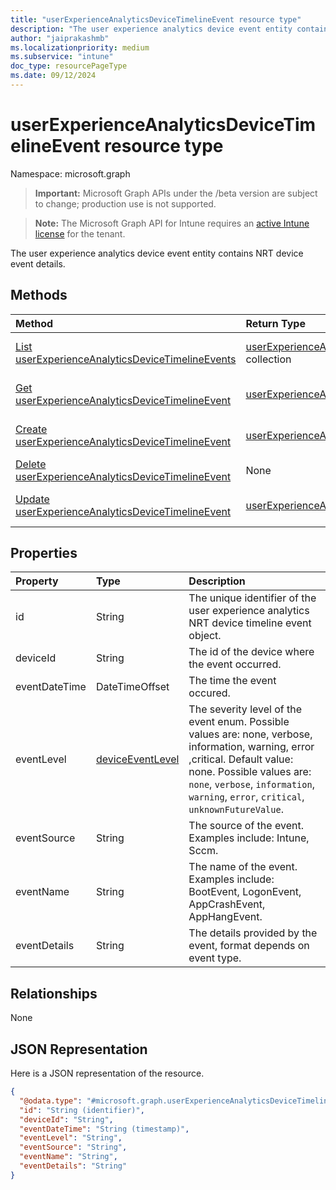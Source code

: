 ```yaml
---
title: "userExperienceAnalyticsDeviceTimelineEvent resource type"
description: "The user experience analytics device event entity contains NRT device event details."
author: "jaiprakashmb"
ms.localizationpriority: medium
ms.subservice: "intune"
doc_type: resourcePageType
ms.date: 09/12/2024
---
```


# userExperienceAnalyticsDeviceTimelineEvent resource type

Namespace: microsoft.graph

> **Important:** Microsoft Graph APIs under the /beta version are subject to change; production use is not supported.

> **Note:** The Microsoft Graph API for Intune requires an [active Intune license](https://go.microsoft.com/fwlink/?linkid=839381) for the tenant.

The user experience analytics device event entity contains NRT device event details.

## Methods
|Method|Return Type|Description|
|:---|:---|:---|
|[List userExperienceAnalyticsDeviceTimelineEvents](../api/intune-devices-userexperienceanalyticsdevicetimelineevent-list.md)|[userExperienceAnalyticsDeviceTimelineEvent](../resources/intune-devices-userexperienceanalyticsdevicetimelineevent.md) collection|List properties and relationships of the [userExperienceAnalyticsDeviceTimelineEvent](../resources/intune-devices-userexperienceanalyticsdevicetimelineevent.md) objects.|
|[Get userExperienceAnalyticsDeviceTimelineEvent](../api/intune-devices-userexperienceanalyticsdevicetimelineevent-get.md)|[userExperienceAnalyticsDeviceTimelineEvent](../resources/intune-devices-userexperienceanalyticsdevicetimelineevent.md)|Read properties and relationships of the [userExperienceAnalyticsDeviceTimelineEvent](../resources/intune-devices-userexperienceanalyticsdevicetimelineevent.md) object.|
|[Create userExperienceAnalyticsDeviceTimelineEvent](../api/intune-devices-userexperienceanalyticsdevicetimelineevent-create.md)|[userExperienceAnalyticsDeviceTimelineEvent](../resources/intune-devices-userexperienceanalyticsdevicetimelineevent.md)|Create a new [userExperienceAnalyticsDeviceTimelineEvent](../resources/intune-devices-userexperienceanalyticsdevicetimelineevent.md) object.|
|[Delete userExperienceAnalyticsDeviceTimelineEvent](../api/intune-devices-userexperienceanalyticsdevicetimelineevent-delete.md)|None|Deletes a [userExperienceAnalyticsDeviceTimelineEvent](../resources/intune-devices-userexperienceanalyticsdevicetimelineevent.md).|
|[Update userExperienceAnalyticsDeviceTimelineEvent](../api/intune-devices-userexperienceanalyticsdevicetimelineevent-update.md)|[userExperienceAnalyticsDeviceTimelineEvent](../resources/intune-devices-userexperienceanalyticsdevicetimelineevent.md)|Update the properties of a [userExperienceAnalyticsDeviceTimelineEvent](../resources/intune-devices-userexperienceanalyticsdevicetimelineevent.md) object.|

## Properties
|Property|Type|Description|
|:---|:---|:---|
|id|String|The unique identifier of the user experience analytics NRT device timeline event object.|
|deviceId|String|The id of the device where the event occurred.|
|eventDateTime|DateTimeOffset|The time the event occured.|
|eventLevel|[deviceEventLevel](../resources/intune-devices-deviceeventlevel.md)|The severity level of the event enum. Possible values are: none, verbose, information, warning, error ,critical. Default value: none. Possible values are: `none`, `verbose`, `information`, `warning`, `error`, `critical`, `unknownFutureValue`.|
|eventSource|String|The source of the event. Examples include: Intune, Sccm.|
|eventName|String|The name of the event. Examples include: BootEvent, LogonEvent, AppCrashEvent, AppHangEvent.|
|eventDetails|String|The details provided by the event, format depends on event type.|

## Relationships
None

## JSON Representation
Here is a JSON representation of the resource.
<!-- {
  "blockType": "resource",
  "keyProperty": "id",
  "@odata.type": "microsoft.graph.userExperienceAnalyticsDeviceTimelineEvent"
}
-->
``` json
{
  "@odata.type": "#microsoft.graph.userExperienceAnalyticsDeviceTimelineEvent",
  "id": "String (identifier)",
  "deviceId": "String",
  "eventDateTime": "String (timestamp)",
  "eventLevel": "String",
  "eventSource": "String",
  "eventName": "String",
  "eventDetails": "String"
}
```
